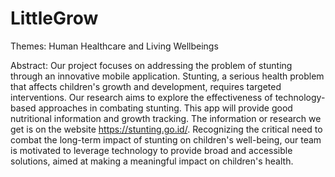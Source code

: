 # LittleGrow

Themes:
Human Healthcare and Living Wellbeings

Abstract:
Our project focuses on addressing the problem of stunting through an innovative mobile application. Stunting, 
a serious health problem that affects children's growth and development, requires targeted interventions. 
Our research aims to explore the effectiveness of technology-based approaches in combating stunting. 
This app will provide good nutritional information and growth tracking. The information or research we get is on the website https://stunting.go.id/. 
Recognizing the critical need to combat the long-term impact of stunting on children's well-being, our team is motivated to leverage technology to provide broad and accessible solutions, 
aimed at making a meaningful impact on children's health.
